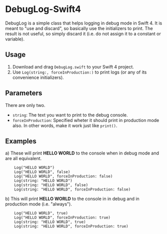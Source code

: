 # DebugLog-Swift4
DebugLog is a simple class that helps logging in debug mode in Swift 4.
It is meant to "use and discard", so basically use the initializers to print. The result is not useful, so simply discard it (i.e. do not assign it to a constant or variable).

## Usage
1. Download and drag `DebugLog.swift` to your Swift 4 project.
2. Use `Log(string:, forceInProduction:)` to print logs (or any of its convenience initializers).

## Parameters

There are only two.

- `string`: The text you want to print to the debug console.
- `forceInProduction`: Specified wheter it should print in production mode also. In other words, make it work just like `print()`.

## Examples

a) These will print **HELLO WORLD** to the console when in debug mode and are all equivalent.

```
    Log("HELLO WORLD")
    Log("HELLO WORLD", false)
    Log("HELLO WORLD", forceInProduction: false)
    Log(string: "HELLO WORLD")
    Log(string: "HELLO WORLD", false)
    Log(string: "HELLO WORLD", forceInProduction: false)
```

b) This will print **HELLO WORLD** to the console in in debug and in production mode (i.e. "always").

```
    Log("HELLO WORLD", true)
    Log("HELLO WORLD", forceInProduction: true)
    Log(string: "HELLO WORLD", true)
    Log(string: "HELLO WORLD", forceInProduction: true)
```
